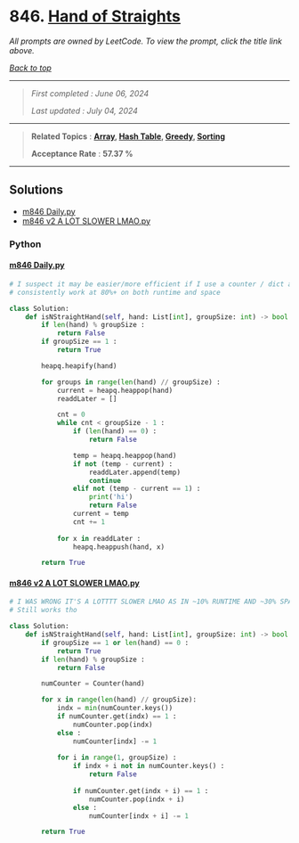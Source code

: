 # 846. [Hand of Straights](<https://leetcode.com/problems/hand-of-straights>)

*All prompts are owned by LeetCode. To view the prompt, click the title link above.*

*[Back to top](<../README.md>)*

------

> *First completed : June 06, 2024*
>
> *Last updated : July 04, 2024*

------

> **Related Topics** : **[Array](<by_topic/Array.md>), [Hash Table](<by_topic/Hash Table.md>), [Greedy](<by_topic/Greedy.md>), [Sorting](<by_topic/Sorting.md>)**
>
> **Acceptance Rate** : **57.37 %**

------

## Solutions

- [m846 Daily.py](<../my-submissions/m846 Daily.py>)
- [m846 v2 A LOT SLOWER LMAO.py](<../my-submissions/m846 v2 A LOT SLOWER LMAO.py>)
### Python
#### [m846 Daily.py](<../my-submissions/m846 Daily.py>)
```Python
# I suspect it may be easier/more efficient if I use a counter / dict and match keys but this does
# consistently work at 80%+ on both runtime and space

class Solution:
    def isNStraightHand(self, hand: List[int], groupSize: int) -> bool:
        if len(hand) % groupSize :
            return False
        if groupSize == 1 :
            return True

        heapq.heapify(hand)

        for groups in range(len(hand) // groupSize) :
            current = heapq.heappop(hand)
            readdLater = []

            cnt = 0
            while cnt < groupSize - 1 :
                if (len(hand) == 0) :
                    return False

                temp = heapq.heappop(hand)
                if not (temp - current) :
                    readdLater.append(temp)
                    continue
                elif not (temp - current == 1) :
                    print('hi')
                    return False
                current = temp
                cnt += 1
            
            for x in readdLater :
                heapq.heappush(hand, x)

        return True
```

#### [m846 v2 A LOT SLOWER LMAO.py](<../my-submissions/m846 v2 A LOT SLOWER LMAO.py>)
```Python
# I WAS WRONG IT'S A LOTTTT SLOWER LMAO AS IN ~10% RUNTIME AND ~30% SPACE HAHA
# Still works tho 

class Solution:
    def isNStraightHand(self, hand: List[int], groupSize: int) -> bool:
        if groupSize == 1 or len(hand) == 0 :
            return True
        if len(hand) % groupSize :
            return False

        numCounter = Counter(hand)

        for x in range(len(hand) // groupSize):
            indx = min(numCounter.keys())
            if numCounter.get(indx) == 1 :
                numCounter.pop(indx)
            else :
                numCounter[indx] -= 1
            
            for i in range(1, groupSize) :
                if indx + i not in numCounter.keys() :
                    return False
                
                if numCounter.get(indx + i) == 1 :
                    numCounter.pop(indx + i)
                else :
                    numCounter[indx + i] -= 1

        return True
```

